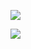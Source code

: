 ![](https://www.nta.go.jp/tmp/618e18bd-bb7f-4d88-919d-616de20de858/images/6fde4f8613dc244ab72c7cfe4596d857ad945444ae4172e9979e71517db19c57.jpg)

![](https://www.nta.go.jp/tmp/618e18bd-bb7f-4d88-919d-616de20de858/images/32573d83abc7876a49c11f973c3a492cf54a48f01d975c1009a18872bad08185.jpg)